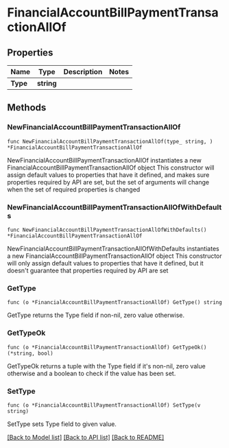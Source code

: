 # FinancialAccountBillPaymentTransactionAllOf

## Properties

Name | Type | Description | Notes
------------ | ------------- | ------------- | -------------
**Type** | **string** |  | 

## Methods

### NewFinancialAccountBillPaymentTransactionAllOf

`func NewFinancialAccountBillPaymentTransactionAllOf(type_ string, ) *FinancialAccountBillPaymentTransactionAllOf`

NewFinancialAccountBillPaymentTransactionAllOf instantiates a new FinancialAccountBillPaymentTransactionAllOf object
This constructor will assign default values to properties that have it defined,
and makes sure properties required by API are set, but the set of arguments
will change when the set of required properties is changed

### NewFinancialAccountBillPaymentTransactionAllOfWithDefaults

`func NewFinancialAccountBillPaymentTransactionAllOfWithDefaults() *FinancialAccountBillPaymentTransactionAllOf`

NewFinancialAccountBillPaymentTransactionAllOfWithDefaults instantiates a new FinancialAccountBillPaymentTransactionAllOf object
This constructor will only assign default values to properties that have it defined,
but it doesn't guarantee that properties required by API are set

### GetType

`func (o *FinancialAccountBillPaymentTransactionAllOf) GetType() string`

GetType returns the Type field if non-nil, zero value otherwise.

### GetTypeOk

`func (o *FinancialAccountBillPaymentTransactionAllOf) GetTypeOk() (*string, bool)`

GetTypeOk returns a tuple with the Type field if it's non-nil, zero value otherwise
and a boolean to check if the value has been set.

### SetType

`func (o *FinancialAccountBillPaymentTransactionAllOf) SetType(v string)`

SetType sets Type field to given value.



[[Back to Model list]](../README.md#documentation-for-models) [[Back to API list]](../README.md#documentation-for-api-endpoints) [[Back to README]](../README.md)


